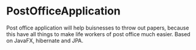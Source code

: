# PostOfficeApplication
Post office application will help buisnesses to throw out papers, because this have all things to make life workers of post office much easier.
Based on JavaFX, hibernate and JPA.
